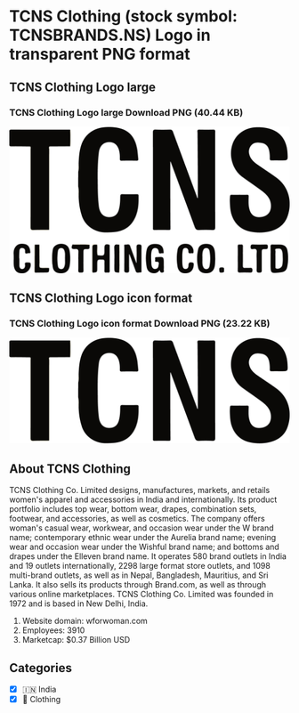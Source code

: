 # TCNS Clothing (stock symbol: TCNSBRANDS.NS) Logo in transparent PNG format

## TCNS Clothing Logo large

### TCNS Clothing Logo large Download PNG (40.44 KB)

![TCNS Clothing Logo large Download PNG (40.44 KB)](/img/orig/TCNSBRANDS.NS_BIG-f27ef282.png)

## TCNS Clothing Logo icon format

### TCNS Clothing Logo icon format Download PNG (23.22 KB)

![TCNS Clothing Logo icon format Download PNG (23.22 KB)](/img/orig/TCNSBRANDS.NS-669bb7ce.png)

## About TCNS Clothing

TCNS Clothing Co. Limited designs, manufactures, markets, and retails women's apparel and accessories in India and internationally. Its product portfolio includes top wear, bottom wear, drapes, combination sets, footwear, and accessories, as well as cosmetics. The company offers woman's casual wear, workwear, and occasion wear under the W brand name; contemporary ethnic wear under the Aurelia brand name; evening wear and occasion wear under the Wishful brand name; and bottoms and drapes under the Elleven brand name. It operates 580 brand outlets in India and 19 outlets internationally, 2298 large format store outlets, and 1098 multi-brand outlets, as well as in Nepal, Bangladesh, Mauritius, and Sri Lanka. It also sells its products through Brand.com, as well as through various online marketplaces. TCNS Clothing Co. Limited was founded in 1972 and is based in New Delhi, India.

1. Website domain: wforwoman.com
2. Employees: 3910
3. Marketcap: $0.37 Billion USD


## Categories
- [x] 🇮🇳 India
- [x] 👚 Clothing
